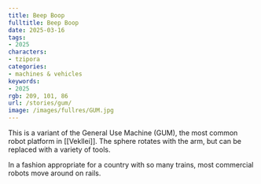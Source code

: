 ```yaml
---
title: Beep Boop
fulltitle: Beep Boop
date: 2025-03-16
tags:
- 2025
characters:
- tzipora
categories:
- machines & vehicles
keywords:
- 2025
rgb: 209, 101, 86
url: /stories/gum/
image: /images/fullres/GUM.jpg
---
```

This is a variant of the General Use Machine (GUM), the most common robot platform in [[Vekllei]]. The sphere rotates with the arm, but can be replaced with a variety of tools.

In a fashion appropriate for a country with so many trains, most commercial robots move around on rails.